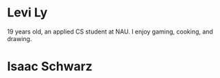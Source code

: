 # Levi Ly
19 years old, an applied CS student at NAU. I enjoy gaming, cooking, and drawing.
# Isaac Schwarz
